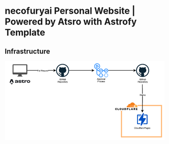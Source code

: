 # necofuryai Personal Website | Powered by Atsro with Astrofy Template
## Infrastructure
![Infrastructure](necofuryai-personal-website.png)